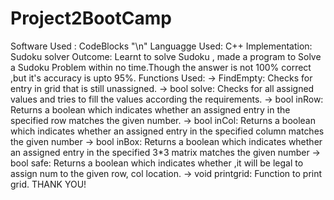 # Project2BootCamp
Software Used : CodeBlocks "\n"
Languagge Used: C++
Implementation: Sudoku solver 
Outcome: Learnt to solve Sudoku , made a program to Solve a Sudoku Problem within no time.Though the answer is not 100% correct ,but it's accuracy is upto 95%.
Functions Used:
-> FindEmpty: Checks for entry in grid that is still unassigned.
-> bool solve: Checks for all assigned values and tries to fill the values according the requirements.
-> bool inRow: Returns a boolean which indicates whether an assigned entry in the specified row matches the given number.
-> bool inCol: Returns a boolean which indicates whether an assigned entry in the specified column matches the given number
-> bool inBox: Returns a boolean which indicates whether an assigned entry in the specified 3*3 matrix matches the given number
-> bool safe: Returns a boolean which indicates whether ,it will be legal to assign num to the given row, col location.
-> void printgrid: Function to print grid.
THANK YOU!
